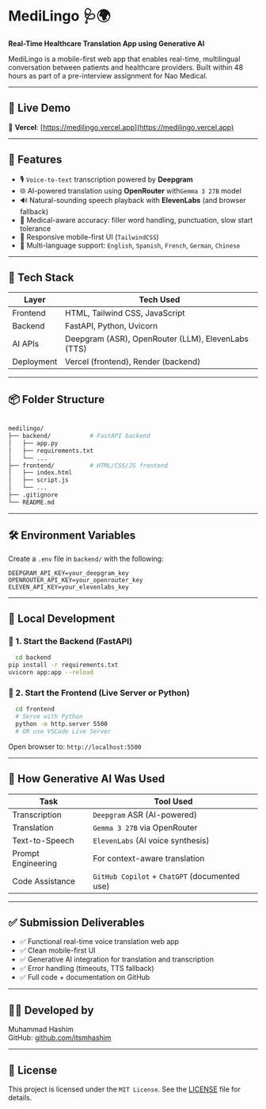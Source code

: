 # MediLingo 🩺🌍

**Real-Time Healthcare Translation App using Generative AI**

MediLingo is a mobile-first web app that enables real-time, multilingual conversation between patients and healthcare providers. Built within 48 hours as part of a pre-interview assignment for Nao Medical.

---

## 🚀 Live Demo

🔗 **Vercel**: [https://medilingo.vercel.app](https://medilingo.vercel.app)

---

## 📌 Features

- 🎙️ `Voice-to-text` transcription powered by **Deepgram**
- 🌐 AI-powered translation using **OpenRouter** with`Gemma 3 27B` model
- 🔊 Natural-sounding speech playback with **ElevenLabs** (and browser fallback)
- 🧠 Medical-aware accuracy: filler word handling, punctuation, slow start tolerance
- 📱 Responsive mobile-first UI (`TailwindCSS`)
- 💬 Multi-language support: `English`, `Spanish`, `French`, `German`, `Chinese`

---

## 🧱 Tech Stack

| Layer          | Tech Used |
|----------------|-----------|
| Frontend       | HTML, Tailwind CSS, JavaScript |
| Backend        | FastAPI, Python, Uvicorn |
| AI APIs        | Deepgram (ASR), OpenRouter (LLM), ElevenLabs (TTS) |
| Deployment     | Vercel (frontend), Render (backend) |

---

## 📦 Folder Structure

```bash

medilingo/
├── backend/           # FastAPI backend
│   ├── app.py
│   ├── requirements.txt
│   └── ...
├── frontend/          # HTML/CSS/JS frontend
│   ├── index.html
│   ├── script.js
│   └── ...
├── .gitignore
└── README.md
```

---

## 🛠️ Environment Variables

Create a `.env` file in `backend/` with the following:

```env
DEEPGRAM_API_KEY=your_deepgram_key
OPENROUTER_API_KEY=your_openrouter_key
ELEVEN_API_KEY=your_elevenlabs_key
```

---

## 🧪 Local Development

### 🔹 1. Start the Backend (FastAPI)

```bash
  cd backend
pip install -r requirements.txt
uvicorn app:app --reload
```

### 🔹 2. Start the Frontend (Live Server or Python)

```bash
  cd frontend
  # Serve with Python
  python -m http.server 5500
  # OR use VSCode Live Server
```

Open browser to: `http://localhost:5500`

---

## 🧠 How Generative AI Was Used

| Task              | Tool Used                                 |
|-------------------|-------------------------------------------|
| Transcription     | `Deepgram` ASR (AI-powered)                 |
| Translation       | `Gemma 3 27B` via OpenRouter                |
| Text-to-Speech    | `ElevenLabs` (AI voice synthesis)           |
| Prompt Engineering | For context-aware translation             |
| Code Assistance   | `GitHub Copilot` + `ChatGPT` (documented use) |

---

## ✅ Submission Deliverables

- ✅ Functional real-time voice translation web app
- ✅ Clean mobile-first UI
- ✅ Generative AI integration for translation and transcription
- ✅ Error handling (timeouts, TTS fallback)
- ✅ Full code + documentation on GitHub


---

## 🧑‍💻 Developed by

Muhammad Hashim   
GitHub: [github.com/itsmhashim](https://github.com/yourusername)

---

## 📄 License

This project is licensed under the `MIT License`. See the [LICENSE](./LICENSE) file for details.

